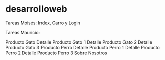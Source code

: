 # desarrolloweb

Tareas Moisés:
Index, Carro y Login


Tareas Mauricio:

Producto Gato
Detalle Producto Gato 1
Detalle Producto Gato 2
Detalle Producto Gato 3
Producto Perro
Detalle Producto Perro 1
Detalle Producto Perro 2
Detalle Producto Perro 3
Sobre Nosotros
